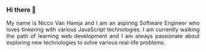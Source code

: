 ### Hi there 👋

<div align="justify">
    My name is Nicco Van Hamja and I am an aspiring Software Engineer who loves tinkering with various JavaScript technologies. I am currently walking the path of learning web development and I am always passionate about exploring new technologies to solve various real-life problems.
</div>
